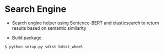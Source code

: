 # Search Engine 

* Search engine helper using Sentence-BERT and elasticsearch to return results based on semantic similarity

* Build package

``
$ python setup.py sdist bdist_wheel 
``
